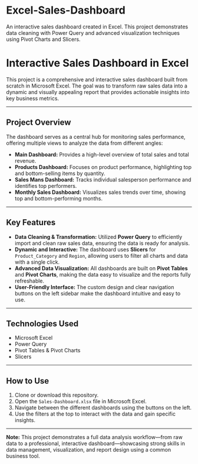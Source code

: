 # Excel-Sales-Dashboard
An interactive sales dashboard created in Excel. This project demonstrates data cleaning with Power Query and advanced visualization techniques using Pivot Charts and Slicers.


# Interactive Sales Dashboard in Excel

This project is a comprehensive and interactive sales dashboard built from scratch in Microsoft Excel. The goal was to transform raw sales data into a dynamic and visually appealing report that provides actionable insights into key business metrics.

---

## Project Overview

The dashboard serves as a central hub for monitoring sales performance, offering multiple views to analyze the data from different angles:

* **Main Dashboard:** Provides a high-level overview of total sales and total revenue.
* **Products Dashboard:** Focuses on product performance, highlighting top and bottom-selling items by quantity.
* **Sales Mans Dashboard:** Tracks individual salesperson performance and identifies top performers.
* **Monthly Sales Dashboard:** Visualizes sales trends over time, showing top and bottom-performing months.

---

## Key Features

* **Data Cleaning & Transformation:** Utilized **Power Query** to efficiently import and clean raw sales data, ensuring the data is ready for analysis.
* **Dynamic and Interactive:** The dashboard uses **Slicers** for `Product_Category` and `Region`, allowing users to filter all charts and data with a single click.
* **Advanced Data Visualization:** All dashboards are built on **Pivot Tables** and **Pivot Charts**, making the data easy to visualize and the reports fully refreshable.
* **User-Friendly Interface:** The custom design and clear navigation buttons on the left sidebar make the dashboard intuitive and easy to use.

---

## Technologies Used

* Microsoft Excel
* Power Query
* Pivot Tables & Pivot Charts
* Slicers

---

## How to Use

1.  Clone or download this repository.
2.  Open the `Sales-Dashboard.xlsx` file in Microsoft Excel.
3.  Navigate between the different dashboards using the buttons on the left.
4.  Use the filters at the top to interact with the data and gain specific insights.

---

**Note:** This project demonstrates a full data analysis workflow—from raw data to a professional, interactive dashboard—showcasing strong skills in data management, visualization, and report design using a common business tool.
